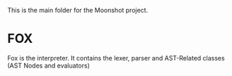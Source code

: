 This is the main folder for the Moonshot project.


# FOX

Fox is the interpreter. It contains the lexer, parser and AST-Related classes (AST Nodes and evaluators)
